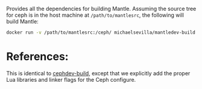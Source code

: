Provides all the dependencies for building Mantle. Assuming the source 
tree for ceph is in the host machine at `/path/to/mantlesrc`, the 
following will build Mantle:

```bash
docker run -v /path/to/mantlesrc:/ceph/ michaelsevilla/mantledev-build
```
# References:

This is identical to [cephdev-build][cephdev-build], except that we explicitly
add the proper Lua libraries and linker flags for the Ceph configure.

[cephdev-build]: https://github.com/ivotron/docker-cephdev/tree/master/build

